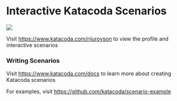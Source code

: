 # Interactive Katacoda Scenarios

[![](http://shields.katacoda.com/katacoda/rijuroyson/count.svg)](https://www.katacoda.com/rijuroyson "Get your profile on Katacoda.com")

Visit https://www.katacoda.com/rijuroyson to view the profile and interactive scenarios

### Writing Scenarios
Visit https://www.katacoda.com/docs to learn more about creating Katacoda scenarios

For examples, visit https://github.com/katacoda/scenario-example
